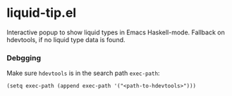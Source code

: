 liquid-tip.el
=============

Interactive popup to show liquid types in Emacs Haskell-mode. Fallback on
hdevtools, if no liquid type data is found.


### Debgging

Make sure `hdevtools` is in the search path `exec-path`:

`(setq exec-path (append exec-path '("<path-to-hdevtools>")))`
